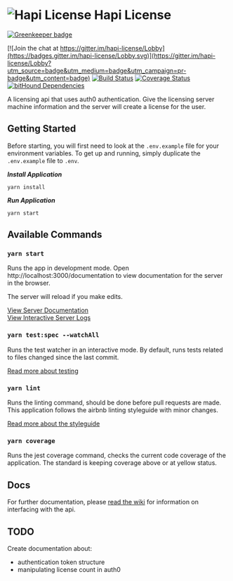 # ![Hapi License](https://i.imgur.com/6drEN2O.png) Hapi License

[![Greenkeeper badge](https://badges.greenkeeper.io/joshferrell/hapi-license.svg)](https://greenkeeper.io/)

[![Join the chat at https://gitter.im/hapi-license/Lobby](https://badges.gitter.im/hapi-license/Lobby.svg)](https://gitter.im/hapi-license/Lobby?utm_source=badge&utm_medium=badge&utm_campaign=pr-badge&utm_content=badge)
[![Build Status](https://travis-ci.org/joshferrell/hapi-license.svg?branch=master)](https://travis-ci.org/joshferrell/hapi-license)
[![Coverage Status](https://coveralls.io/repos/github/joshferrell/hapi-license/badge.svg?branch=master)](https://coveralls.io/github/joshferrell/hapi-license?branch=master)
[![bitHound Dependencies](https://www.bithound.io/github/joshferrell/hapi-license/badges/dependencies.svg)](https://www.bithound.io/github/joshferrell/hapi-license/master/dependencies/npm)

A licensing api that uses auth0 authentication. Give the licensing server machine information and the server will create a license for the user.

## Getting Started

Before starting, you will first need to look at the `.env.example` file for your environment variables.
To get up and running, simply duplicate the `.env.example` file to `.env`.

***Install Application***
```
yarn install
```

***Run Application***
```
yarn start
```

## Available Commands

### `yarn start`
Runs the app in development mode.
Open http://localhost:3000/documentation to view documentation
for the server in the browser.

The server will reload if you make edits.

[View Server Documentation](http://localhost:3000/documentation)<br />
[View Interactive Server Logs](http://localhost:3000/tv)<br />

### `yarn test:spec --watchAll`
Runs the test watcher in an interactive mode.
By default, runs tests related to files changed since the last commit.

[Read more about testing](https://facebook.github.io/jest/docs/en/getting-started.html)
### `yarn lint`
Runs the linting command, should be done before pull requests are made.
This application follows the airbnb linting styleguide with minor changes.

[Read more about the styleguide](https://github.com/airbnb/javascript)
### `yarn coverage`
Runs the jest coverage command, checks the current code coverage of the application.
The standard is keeping coverage above or at yellow status.

## Docs

For further documentation, please [read the wiki](https://github.com/joshferrell/hapi-license/wiki) for information on interfacing with the api.

## TODO
Create documentation about:
* authentication token structure
* manipulating license count in auth0
